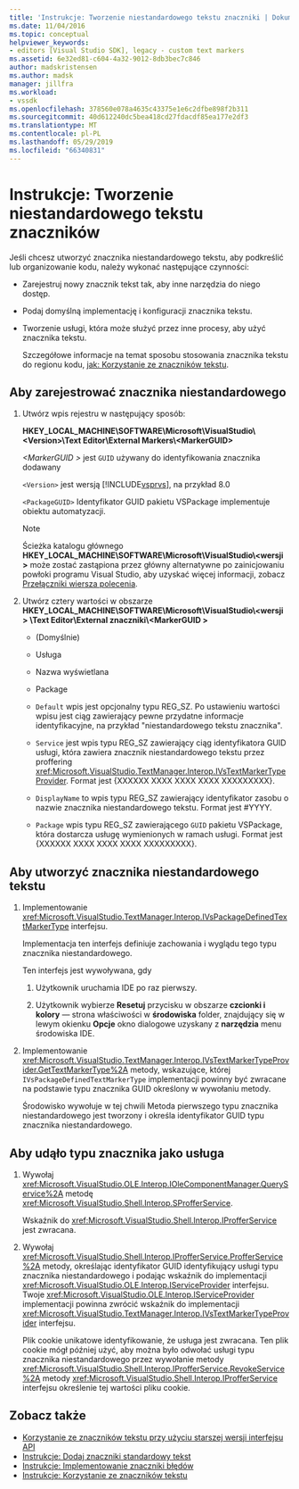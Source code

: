 ```yaml
---
title: 'Instrukcje: Tworzenie niestandardowego tekstu znaczniki | Dokumentacja firmy Microsoft'
ms.date: 11/04/2016
ms.topic: conceptual
helpviewer_keywords:
- editors [Visual Studio SDK], legacy - custom text markers
ms.assetid: 6e32ed81-c604-4a32-9012-8db3bec7c846
author: madskristensen
ms.author: madsk
manager: jillfra
ms.workload:
- vssdk
ms.openlocfilehash: 378560e078a4635c43375e1e6c2dfbe898f2b311
ms.sourcegitcommit: 40d612240dc5bea418cd27fdacdf85ea177e2df3
ms.translationtype: MT
ms.contentlocale: pl-PL
ms.lasthandoff: 05/29/2019
ms.locfileid: "66340831"
---
```

# <a name="how-to-create-custom-text-markers"></a>Instrukcje: Tworzenie niestandardowego tekstu znaczników
Jeśli chcesz utworzyć znacznika niestandardowego tekstu, aby podkreślić lub organizowanie kodu, należy wykonać następujące czynności:

- Zarejestruj nowy znacznik tekst tak, aby inne narzędzia do niego dostęp.

- Podaj domyślną implementację i konfiguracji znacznika tekstu.

- Tworzenie usługi, która może służyć przez inne procesy, aby użyć znacznika tekstu.

  Szczegółowe informacje na temat sposobu stosowania znacznika tekstu do regionu kodu, [jak: Korzystanie ze znaczników tekstu](../extensibility/how-to-use-text-markers.md).

## <a name="to-register-a-custom-marker"></a>Aby zarejestrować znacznika niestandardowego

1. Utwórz wpis rejestru w następujący sposób:

    **HKEY_LOCAL_MACHINE\SOFTWARE\Microsoft\VisualStudio\\\<Version>\Text Editor\External Markers\\\<MarkerGUID>**

    *\<MarkerGUID >* jest `GUID` używany do identyfikowania znacznika dodawany

    `<Version>` jest wersją [!INCLUDE[vsprvs](../code-quality/includes/vsprvs_md.md)], na przykład 8.0

    `<PackageGUID>` Identyfikator GUID pakietu VSPackage implementuje obiektu automatyzacji.

   > [!NOTE]
   > Ścieżka katalogu głównego **HKEY_LOCAL_MACHINE\SOFTWARE\Microsoft\VisualStudio\\\<wersji >** może zostać zastąpiona przez główny alternatywne po zainicjowaniu powłoki programu Visual Studio, aby uzyskać więcej informacji, zobacz [Przełączniki wiersza polecenia](../extensibility/command-line-switches-visual-studio-sdk.md).

2. Utwórz cztery wartości w obszarze **HKEY_LOCAL_MACHINE\SOFTWARE\Microsoft\VisualStudio\\\<wersji > \Text Editor\External znaczniki\\\<MarkerGUID >**

   - (Domyślnie)

   - Usługa

   - Nazwa wyświetlana

   - Package

   - `Default` wpis jest opcjonalny typu REG_SZ. Po ustawieniu wartości wpisu jest ciąg zawierający pewne przydatne informacje identyfikacyjne, na przykład "niestandardowego tekstu znacznika".

   - `Service` jest wpis typu REG_SZ zawierający ciąg identyfikatora GUID usługi, która zawiera znacznik niestandardowego tekstu przez proffering <xref:Microsoft.VisualStudio.TextManager.Interop.IVsTextMarkerTypeProvider>. Format jest {XXXXXX XXXX XXXX XXXX XXXXXXXXX}.

   - `DisplayName` to wpis typu REG_SZ zawierający identyfikator zasobu o nazwie znacznika niestandardowego tekstu. Format jest #YYYY.

   - `Package` wpis typu REG_SZ zawierającego `GUID` pakietu VSPackage, która dostarcza usługę wymienionych w ramach usługi. Format jest {XXXXXX XXXX XXXX XXXX XXXXXXXXX}.

## <a name="to-create-a-custom-text-marker"></a>Aby utworzyć znacznika niestandardowego tekstu

1. Implementowanie <xref:Microsoft.VisualStudio.TextManager.Interop.IVsPackageDefinedTextMarkerType> interfejsu.

     Implementacja ten interfejs definiuje zachowania i wyglądu tego typu znacznika niestandardowego.

     Ten interfejs jest wywoływana, gdy

    1. Użytkownik uruchamia IDE po raz pierwszy.

    2. Użytkownik wybierze **Resetuj** przycisku w obszarze **czcionki i kolory** — strona właściwości w **środowiska** folder, znajdujący się w lewym okienku  **Opcje** okno dialogowe uzyskany z **narzędzia** menu środowiska IDE.

2. Implementowanie <xref:Microsoft.VisualStudio.TextManager.Interop.IVsTextMarkerTypeProvider.GetTextMarkerType%2A> metody, wskazujące, której `IVsPackageDefinedTextMarkerType` implementacji powinny być zwracane na podstawie typu znacznika GUID określony w wywołaniu metody.

     Środowisko wywołuje w tej chwili Metoda pierwszego typu znacznika niestandardowego jest tworzony i określa identyfikator GUID typu znacznika niestandardowego.

## <a name="to-proffer-your-marker-type-as-a-service"></a>Aby udąło typu znacznika jako usługa

1. Wywołaj <xref:Microsoft.VisualStudio.OLE.Interop.IOleComponentManager.QueryService%2A> metodę <xref:Microsoft.VisualStudio.Shell.Interop.SProfferService>.

     Wskaźnik do <xref:Microsoft.VisualStudio.Shell.Interop.IProfferService> jest zwracana.

2. Wywołaj <xref:Microsoft.VisualStudio.Shell.Interop.IProfferService.ProfferService%2A> metody, określając identyfikator GUID identyfikujący usługi typu znacznika niestandardowego i podając wskaźnik do implementacji <xref:Microsoft.VisualStudio.OLE.Interop.IServiceProvider> interfejsu. Twoje <xref:Microsoft.VisualStudio.OLE.Interop.IServiceProvider> implementacji powinna zwrócić wskaźnik do implementacji <xref:Microsoft.VisualStudio.TextManager.Interop.IVsTextMarkerTypeProvider> interfejsu.

     Plik cookie unikatowe identyfikowanie, że usługa jest zwracana. Ten plik cookie mógł później użyć, aby można było odwołać usługi typu znacznika niestandardowego przez wywołanie metody <xref:Microsoft.VisualStudio.Shell.Interop.IProfferService.RevokeService%2A> metody <xref:Microsoft.VisualStudio.Shell.Interop.IProfferService> interfejsu określenie tej wartości pliku cookie.

## <a name="see-also"></a>Zobacz także
- [Korzystanie ze znaczników tekstu przy użyciu starszej wersji interfejsu API](../extensibility/using-text-markers-with-the-legacy-api.md)
- [Instrukcje: Dodaj znaczniki standardowy tekst](../extensibility/how-to-add-standard-text-markers.md)
- [Instrukcje: Implementowanie znaczniki błędów](../extensibility/how-to-implement-error-markers.md)
- [Instrukcje: Korzystanie ze znaczników tekstu](../extensibility/how-to-use-text-markers.md)